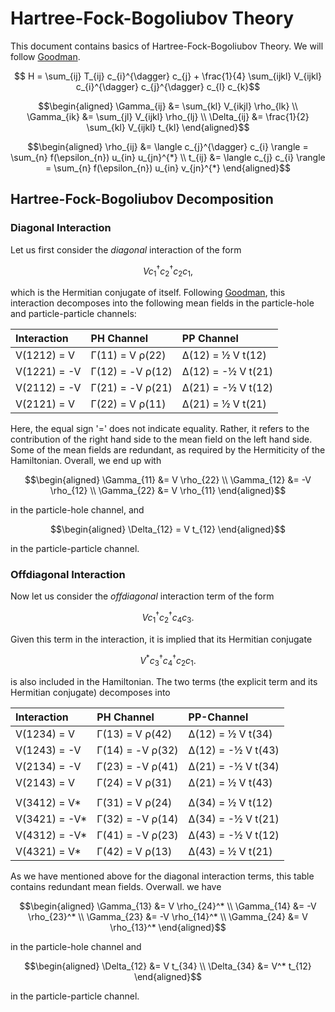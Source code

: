 # Hartree-Fock-Bogoliubov Theory

This document contains basics of Hartree-Fock-Bogoliubov Theory. We will follow [Goodman][Goodman80].

```math
  H =  \sum_{ij} T_{ij} c_{i}^{\dagger} c_{j}
     + \frac{1}{4} \sum_{ijkl} V_{ijkl} c_{i}^{\dagger} c_{j}^{\dagger} c_{l} c_{k}
```

```math
\begin{aligned}
  \Gamma_{ij} &= \sum_{kl} V_{ikjl} \rho_{lk} \\
  \Gamma_{ik} &= \sum_{jl} V_{ijkl} \rho_{lj} \\
  \Delta_{ij} &= \frac{1}{2} \sum_{kl} V_{ijkl} t_{kl}
\end{aligned}
```

```math
\begin{aligned}
  \rho_{ij} &= \langle c_{j}^{\dagger} c_{i} \rangle
             = \sum_{n} f(\epsilon_{n}) u_{in} u_{jn}^{*} \\
  t_{ij}    &= \langle c_{j} c_{i} \rangle
             = \sum_{n} f(\epsilon_{n}) u_{in} v_{jn}^{*}
\end{aligned}
```


## Hartree-Fock-Bogoliubov Decomposition

### Diagonal Interaction
Let us first consider the *diagonal* interaction of the form
```math
  V c_{1}^{\dagger} c_{2}^{\dagger} c_{2} c_{1} ,
```
which is the Hermitian conjugate of itself. Following [Goodman][Goodman80], this interaction decomposes into the following mean fields in the particle-hole and particle-particle channels:

| Interaction  | PH Channel       | PP Channel         |
|:------------ |:---------------- |:------------------ |
| V(1212) =  V | Γ(11) =  V ρ(22) | Δ(12) =  ½ V t(12) |
| V(1221) = -V | Γ(12) = -V ρ(12) | Δ(12) = -½ V t(21) |
| V(2112) = -V | Γ(21) = -V ρ(21) | Δ(21) = -½ V t(12) |
| V(2121) =  V | Γ(22) =  V ρ(11) | Δ(21) =  ½ V t(21) |

Here, the equal sign '=' does not indicate equality. Rather, it refers to the contribution of the right hand side to the mean field on the left hand side. Some of the mean fields are redundant, as required by the Hermiticity of the Hamiltonian. Overall, we end up with
```math
\begin{aligned}
\Gamma_{11} &=  V \rho_{22} \\
\Gamma_{12} &= -V \rho_{12} \\
\Gamma_{22} &=  V \rho_{11}
\end{aligned}
```
in the particle-hole channel, and 
```math
\begin{aligned}
\Delta_{12} =  V t_{12}
\end{aligned}
```
in the particle-particle channel.

### Offdiagonal Interaction
Now let us consider the *offdiagonal* interaction term of the form
```math
  V c_{1}^{\dagger} c_{2}^{\dagger} c_{4} c_{3}.
```
Given this term in the interaction, it is implied that its Hermitian conjugate
```math
  V^{*} c_{3}^{\dagger} c_{4}^{\dagger} c_{2} c_{1}.
```
is also included in the Hamiltonian. The two terms (the explicit term and its Hermitian conjugate) decomposes into

| Interaction   | PH Channel       | PP-Channel         |
|:------------- |:---------------- |:------------------ |
| V(1234) =  V  | Γ(13) =  V ρ(42) | Δ(12) =  ½ V t(34) |
| V(1243) = -V  | Γ(14) = -V ρ(32) | Δ(12) = -½ V t(43) |
| V(2134) = -V  | Γ(23) = -V ρ(41) | Δ(21) = -½ V t(34) |
| V(2143) =  V  | Γ(24) =  V ρ(31) | Δ(21) =  ½ V t(43) |
|               |                  |                    |
| V(3412) =  V* | Γ(31) =  V ρ(24) | Δ(34) =  ½ V t(12) |
| V(3421) = -V* | Γ(32) = -V ρ(14) | Δ(34) = -½ V t(21) |
| V(4312) = -V* | Γ(41) = -V ρ(23) | Δ(43) = -½ V t(12) |
| V(4321) =  V* | Γ(42) =  V ρ(13) | Δ(43) =  ½ V t(21) |

As we have mentioned above for the diagonal interaction terms, this table contains redundant mean fields. Overwall. we have
```math
\begin{aligned}
\Gamma_{13} &=  V  \rho_{24}^* \\
\Gamma_{14} &= -V  \rho_{23}^* \\
\Gamma_{23} &= -V  \rho_{14}^* \\
\Gamma_{24} &=  V  \rho_{13}^*
\end{aligned}
```
in the particle-hole channel and
```math
\begin{aligned}
\Delta_{12} &=  V   t_{34} \\
\Delta_{34} &=  V^* t_{12}
\end{aligned}
```
in the particle-particle channel.




[Goodman80]: http://escholarship.org/uc/item/3xm630cr "Alan Goodman, Finite-Temperature Hartree-Fock-Bogoliubov Theory, LBNL Paper LBL-11151 (1980)"
